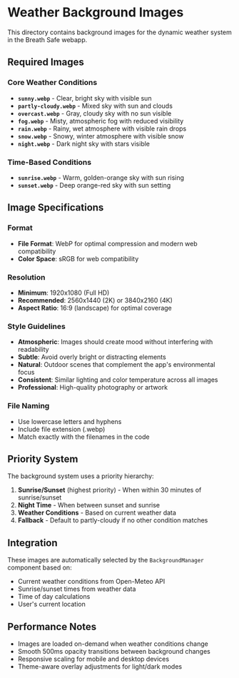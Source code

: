 # Weather Background Images

This directory contains background images for the dynamic weather system in the Breath Safe webapp.

## Required Images

### Core Weather Conditions
- **`sunny.webp`** - Clear, bright sky with visible sun
- **`partly-cloudy.webp`** - Mixed sky with sun and clouds
- **`overcast.webp`** - Gray, cloudy sky with no sun visible
- **`fog.webp`** - Misty, atmospheric fog with reduced visibility
- **`rain.webp`** - Rainy, wet atmosphere with visible rain drops
- **`snow.webp`** - Snowy, winter atmosphere with visible snow
- **`night.webp`** - Dark night sky with stars visible

### Time-Based Conditions
- **`sunrise.webp`** - Warm, golden-orange sky with sun rising
- **`sunset.webp`** - Deep orange-red sky with sun setting

## Image Specifications

### Format
- **File Format**: WebP for optimal compression and modern web compatibility
- **Color Space**: sRGB for web compatibility

### Resolution
- **Minimum**: 1920x1080 (Full HD)
- **Recommended**: 2560x1440 (2K) or 3840x2160 (4K)
- **Aspect Ratio**: 16:9 (landscape) for optimal coverage

### Style Guidelines
- **Atmospheric**: Images should create mood without interfering with readability
- **Subtle**: Avoid overly bright or distracting elements
- **Natural**: Outdoor scenes that complement the app's environmental focus
- **Consistent**: Similar lighting and color temperature across all images
- **Professional**: High-quality photography or artwork

### File Naming
- Use lowercase letters and hyphens
- Include file extension (.webp)
- Match exactly with the filenames in the code

## Priority System

The background system uses a priority hierarchy:

1. **Sunrise/Sunset** (highest priority) - When within 30 minutes of sunrise/sunset
2. **Night Time** - When between sunset and sunrise
3. **Weather Conditions** - Based on current weather data
4. **Fallback** - Default to partly-cloudy if no other condition matches

## Integration

These images are automatically selected by the `BackgroundManager` component based on:
- Current weather conditions from Open-Meteo API
- Sunrise/sunset times from weather data
- Time of day calculations
- User's current location

## Performance Notes

- Images are loaded on-demand when weather conditions change
- Smooth 500ms opacity transitions between background changes
- Responsive scaling for mobile and desktop devices
- Theme-aware overlay adjustments for light/dark modes
